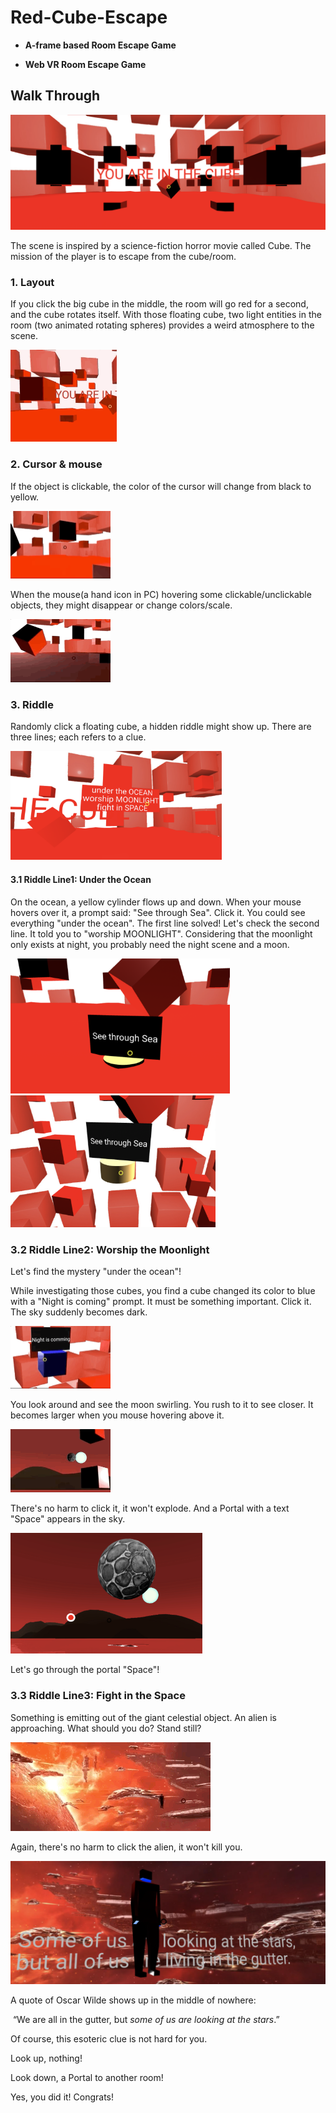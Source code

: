 # Red-Cube-Escape
- **A-frame based Room Escape Game**

- **Web VR Room Escape Game**

## Walk Through

![image-start](imgs/start.png)

The scene is inspired by a science-fiction horror movie called Cube. The mission of the player is to escape from the cube/room. 

### 1. Layout

If you click the big cube in the middle, the room will go red for a second, and the cube rotates itself. With those floating cube,  two light entities in the room (two animated rotating spheres) provides a weird atmosphere to the scene. 

<img src="imgs/bigCubeRotation.gif" style="zoom:53%;" />

### 2. Cursor & mouse

If the object is clickable, the color of the cursor will change from black to yellow. 

<img src="imgs/cursor-color-channge.gif" alt="cursor-color-channge" style="zoom:50%;" />

When the mouse(a hand icon in PC) hovering some clickable/unclickable objects, they might disappear or change colors/scale.

<img src="imgs/floatig-cube-disappear.gif" alt="floatig-cube-disappear" style="zoom:50%;" />

### 3. Riddle

Randomly click a floating cube, a hidden riddle might show up. There are three lines; each refers to a clue.

<img src="imgs/riddle.png" style="zoom:33%;" />

#### 3.1 Riddle Line1: Under the Ocean

On the ocean, a yellow cylinder flows up and down. When your mouse hovers over it, a prompt said: "See through Sea". Click it. You could see everything "under the ocean". The first line solved! Let's check the second line. It told you to "worship MOONLIGHT". Considering that the moonlight only exists at night, you probably need the night scene and a moon.  

<img src="imgs/prompt-yellowbutton.png" alt="prompt-yellowbutton" style="zoom:35%;" />

<img src="imgs/under-the-sea.png" alt="under-the-sea" style="zoom:32%;" />

### 3.2  Riddle Line2: Worship the Moonlight

Let's find the mystery "under the ocean"! 

While investigating those cubes,  you find a cube changed its color to blue with a "Night is coming" prompt. It must be something important. Click it. The sky suddenly becomes dark. 

<img src="imgs/change-night-scene.gif" alt="change-night-scene" style="zoom:50%;" />

You look around and see the moon swirling. You rush to it to see closer. It becomes larger when you mouse hovering above it. 

<img src="imgs/swirling-moob.gif" alt="swirling-moob" style="zoom:50%;" />

There's no harm to click it, it won't explode. And a Portal with a text "Space" appears in the sky. 

<img src="imgs/moon-click-portal.png" alt="image-moon-click-portal" style="zoom:30%;" />

Let's go through the portal "Space"!

### 3.3  Riddle Line3: Fight in the Space

Something is emitting out of the giant celestial object. An alien is approaching. What should you do? Stand still?

<img src="imgs/space-layout.gif" alt="space-layout" style="zoom:100%;" />

Again, there's no harm to click the alien, it won't kill you. 

<img src="imgs/quote-prompt.png" alt="image-quote-prompt" style="zoom:50%;" />

A quote of  Oscar Wilde shows up in the middle of nowhere:

​						 “We are all in the gutter, but *some of us are looking at the stars*.” 

Of course, this esoteric clue is not hard for you. 

Look up, nothing!

Look down, a Portal to another room!

Yes, you did it! Congrats!